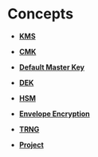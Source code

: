 # Concepts<a name="kms_01_0003"></a>

-   **[KMS](kms.md)**  

-   **[CMK](cmk.md)**  

-   **[Default Master Key](default-master-key.md)**  

-   **[DEK](dek.md)**  

-   **[HSM](hsm.md)**  

-   **[Envelope Encryption](envelope-encryption.md)**  

-   **[TRNG](trng.md)**  

-   **[Project](project.md)**  


